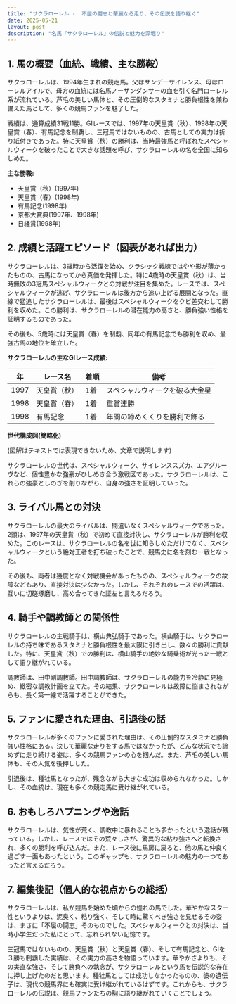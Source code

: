 ```yaml
---
title: "サクラローレル -  不屈の闘志と華麗なる走り、その伝説を語り継ぐ"
date: 2025-05-21
layout: post
description: "名馬『サクラローレル』の伝説と魅力を深堀り"
---
```


## 1. 馬の概要（血統、戦績、主な勝鞍）

サクラローレルは、1994年生まれの競走馬。父はサンデーサイレンス、母はローレルアイルで、母方の血統には名馬ノーザンダンサーの血を引く名門ローレル系が流れている。芦毛の美しい馬体と、その圧倒的なスタミナと勝負根性を兼ね備えた馬として、多くの競馬ファンを魅了した。

戦績は、通算成績31戦11勝。GIレースでは、1997年の天皇賞（秋）、1998年の天皇賞（春）、有馬記念を制覇し、三冠馬ではないものの、古馬としての実力は折り紙付きであった。特に天皇賞（秋）の勝利は、当時最強馬と呼ばれたスペシャルウィークを破ったことで大きな話題を呼び、サクラローレルの名を全国に知らしめた。

**主な勝鞍:**

* 天皇賞（秋）(1997年)
* 天皇賞（春）(1998年)
* 有馬記念(1998年)
* 京都大賞典(1997年、1998年)
* 日経賞(1998年)


## 2. 成績と活躍エピソード（図表があれば出力）

サクラローレルは、3歳時から活躍を始め、クラシック戦線ではやや影が薄かったものの、古馬になってから真価を発揮した。特に4歳時の天皇賞（秋）は、当時無敗の3冠馬スペシャルウィークとの対戦が注目を集めた。レースでは、スペシャルウィークが逃げ、サクラローレルは後方から追い上げる展開となった。直線で猛追したサクラローレルは、最後はスペシャルウィークをクビ差交わして勝利を収めた。この勝利は、サクラローレルの潜在能力の高さと、勝負強い性格を証明するものであった。

その後も、5歳時には天皇賞（春）を制覇、同年の有馬記念でも勝利を収め、最強古馬の地位を確立した。

**サクラローレルの主なGIレース成績:**

| 年 | レース名         | 着順 | 備考                               |
|---|-----------------|-----|------------------------------------|
| 1997 | 天皇賞（秋）     | 1着 | スペシャルウィークを破る大金星     |
| 1998 | 天皇賞（春）     | 1着 | 重賞連勝                               |
| 1998 | 有馬記念         | 1着 | 年間の締めくくりを勝利で飾る      |


**世代構成図(簡略化)**

(図解はテキストでは表現できないため、文章で説明します)

サクラローレルの世代は、スペシャルウィーク、サイレンススズカ、エアグルーヴなど、個性豊かな強豪がひしめき合う激戦区であった。サクラローレルは、これらの強豪としのぎを削りながら、自身の強さを証明していった。


## 3. ライバル馬との対決

サクラローレルの最大のライバルは、間違いなくスペシャルウィークであった。2頭は、1997年の天皇賞（秋）で初めて直接対決し、サクラローレルが勝利を収めた。このレースは、サクラローレルの名を世に知らしめただけでなく、スペシャルウィークという絶対王者を打ち破ったことで、競馬史に名を刻む一戦となった。

その後も、両者は幾度となく対戦機会があったものの、スペシャルウィークの故障などもあり、直接対決は少なかった。しかし、それぞれのレースでの活躍は、互いに切磋琢磨し、高め合ってきた証左と言えるだろう。


## 4. 騎手や調教師との関係性

サクラローレルの主戦騎手は、横山典弘騎手であった。横山騎手は、サクラローレルの持ち味であるスタミナと勝負根性を最大限に引き出し、数々の勝利に貢献した。特に、天皇賞（秋）での勝利は、横山騎手の絶妙な騎乗術が光った一戦として語り継がれている。

調教師は、田中剛調教師。田中調教師は、サクラローレルの能力を冷静に見極め、緻密な調教計画を立てた。その結果、サクラローレルは故障に悩まされながらも、長く第一線で活躍することができた。


## 5. ファンに愛された理由、引退後の話

サクラローレルが多くのファンに愛された理由は、その圧倒的なスタミナと勝負強い性格にある。決して華麗な走りをする馬ではなかったが、どんな状況でも諦めずに走り続ける姿は、多くの競馬ファンの心を掴んだ。また、芦毛の美しい馬体も、その人気を後押しした。

引退後は、種牡馬となったが、残念ながら大きな成功は収められなかった。しかし、その血統は、現在も多くの競走馬に受け継がれている。


## 6. おもしろハプニングや逸話

サクラローレルは、気性が荒く、調教中に暴れることも多かったという逸話が残っている。しかし、レースではその荒々しさが、驚異的な粘り強さへと転換され、多くの勝利を呼び込んだ。また、レース後に馬房に戻ると、他の馬と仲良く過ごす一面もあったという。このギャップも、サクラローレルの魅力の一つであったと言えるだろう。


## 7. 編集後記（個人的な視点からの総括）

サクラローレルは、私が競馬を始めた頃からの憧れの馬でした。華やかなスター性というよりは、泥臭く、粘り強く、そして時に驚くべき強さを見せるその姿は、まさに「不屈の闘志」そのものでした。スペシャルウィークとの対決は、当時小学生だった私にとって、忘れられない記憶です。

三冠馬ではないものの、天皇賞（秋）と天皇賞（春）、そして有馬記念と、GIを３勝も制覇した実績は、その実力の高さを物語っています。華やかさよりも、その実直な強さ、そして勝負への執念が、サクラローレルという馬を伝説的な存在に押し上げたのだと思います。種牡馬としては成功しなかったものの、彼の遺伝子は、現代の競馬界にも確実に受け継がれているはずです。これからも、サクラローレルの伝説は、競馬ファンたちの胸に語り継がれていくことでしょう。
